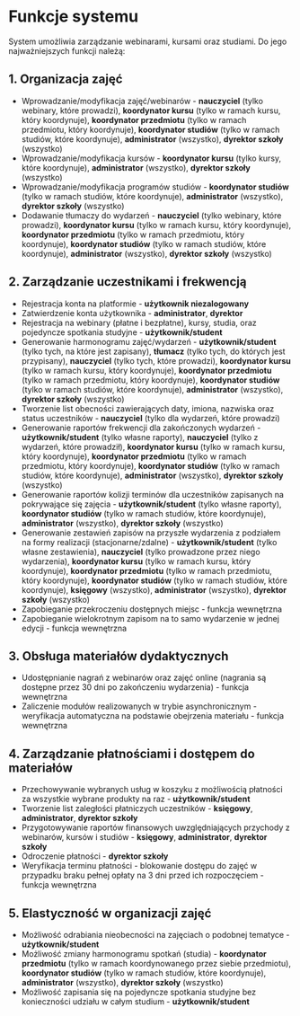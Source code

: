 # Funkcje systemu
System umożliwia zarządzanie webinarami, kursami oraz studiami. Do jego najważniejszych funkcji należą:
## 1. Organizacja zajęć
-   Wprowadzanie/modyfikacja zajęć/webinarów - **nauczyciel** (tylko webinary, które prowadzi), **koordynator kursu** (tylko w ramach kursu, który koordynuje), **koordynator przedmiotu** (tylko w ramach przedmiotu, który koordynuje), **koordynator studiów** (tylko w ramach studiów, które koordynuje), **administrator** (wszystko), **dyrektor szkoły** (wszystko)
-   Wprowadzanie/modyfikacja kursów - **koordynator kursu** (tylko kursy, które koordynuje), **administrator** (wszystko), **dyrektor szkoły** (wszystko)
-   Wprowadzanie/modyfikacja programów studiów - **koordynator studiów** (tylko w ramach studiów, które koordynuje), **administrator** (wszystko), **dyrektor szkoły** (wszystko)
-   Dodawanie tłumaczy do wydarzeń - **nauczyciel** (tylko webinary, które prowadzi), **koordynator kursu** (tylko w ramach kursu, który koordynuje), **koordynator przedmiotu** (tylko w ramach przedmiotu, który koordynuje), **koordynator studiów** (tylko w ramach studiów, które koordynuje), **administrator** (wszystko), **dyrektor szkoły** (wszystko)
## 2. Zarządzanie uczestnikami i frekwencją
-   Rejestracja konta na platformie - **użytkownik niezalogowany**
-   Zatwierdzenie konta użytkownika - **administrator**, **dyrektor**
-   Rejestracja na webinary (płatne i bezpłatne), kursy, studia, oraz pojedyncze spotkania studyjne - **użytkownik/student**
-   Generowanie harmonogramu zajęć/wydarzeń - **użytkownik/student** (tylko tych, na które jest zapisany), **tłumacz** (tylko tych, do których jest przypisany), **nauczyciel** (tylko tych, które prowadzi), **koordynator kursu** (tylko w ramach kursu, który koordynuje), **koordynator przedmiotu** (tylko w ramach przedmiotu, który koordynuje), **koordynator studiów** (tylko w ramach studiów, które koordynuje), **administrator** (wszystko), **dyrektor szkoły** (wszystko)
-   Tworzenie list obecności zawierających daty, imiona, nazwiska oraz status uczestników - **nauczyciel** (tylko dla wydarzeń, które prowadzi)
-   Generowanie raportów frekwencji dla zakończonych wydarzeń - **użytkownik/student** (tylko własne raporty), **nauczyciel** (tylko z wydarzeń, które prowadził), **koordynator kursu** (tylko w ramach kursu, który koordynuje), **koordynator przedmiotu** (tylko w ramach przedmiotu, który koordynuje), **koordynator studiów** (tylko w ramach studiów, które koordynuje), **administrator** (wszystko), **dyrektor szkoły** (wszystko)
-   Generowanie raportów kolizji terminów dla uczestników zapisanych na pokrywające się zajęcia - **użytkownik/student** (tylko własne raporty), **koordynator studiów** (tylko w ramach studiów, które koordynuje), **administrator** (wszystko), **dyrektor szkoły** (wszystko)
-   Generowanie zestawień zapisów na przyszłe wydarzenia z podziałem na formy realizacji (stacjonarne/zdalne) - **użytkownik/student** (tylko własne zestawienia), **nauczyciel** (tylko prowadzone przez niego wydarzenia), **koordynator kursu** (tylko w ramach kursu, który koordynuje), **koordynator przedmiotu** (tylko w ramach przedmiotu, który koordynuje), **koordynator studiów** (tylko w ramach studiów, które koordynuje), **księgowy** (wszystko), **administrator** (wszystko), **dyrektor szkoły** (wszystko)
-   Zapobieganie przekroczeniu dostępnych miejsc - funkcja wewnętrzna
-   Zapobieganie wielokrotnym zapisom na to samo wydarzenie w jednej edycji - funkcja wewnętrzna
## 3. Obsługa materiałów dydaktycznych
-   Udostępnianie nagrań z webinarów oraz zajęć online (nagrania są dostępne przez 30 dni po zakończeniu wydarzenia) - funkcja wewnętrzna
-   Zaliczenie modułów realizowanych w trybie asynchronicznym - weryfikacja automatyczna na podstawie obejrzenia materiału - funkcja wewnętrzna
## 4. Zarządzanie płatnościami i dostępem do materiałów
-   Przechowywanie wybranych usług w koszyku z możliwością płatności za wszystkie wybrane produkty na raz - **użytkownik/student**
-   Tworzenie list zaległości płatniczych uczestników - **księgowy**, **administrator**, **dyrektor szkoły**
-   Przygotowywanie raportów finansowych uwzględniających przychody z webinarów, kursów i studiów - **księgowy**, **administrator**, **dyrektor szkoły**
-   Odroczenie płatności - **dyrektor szkoły**
-   Weryfikacja terminu płatności - blokowanie dostępu do zajęć w przypadku braku pełnej opłaty na 3 dni przed ich rozpoczęciem - funkcja wewnętrzna
## 5. Elastyczność w organizacji zajęć
-   Możliwość odrabiania nieobecności na zajęciach o podobnej tematyce - **użytkownik/student**
-   Możliwość zmiany harmonogramu spotkań (studia) - **koordynator przedmiotu** (tylko w ramach koordynowanego przez siebie przedmiotu), **koordynator studiów** (tylko w ramach studiów, które koordynuje), **administrator** (wszystko), **dyrektor szkoły** (wszystko)
-   Możliwość zapisania się na pojedyncze spotkania studyjne bez konieczności udziału w całym studium - **użytkownik/student**
